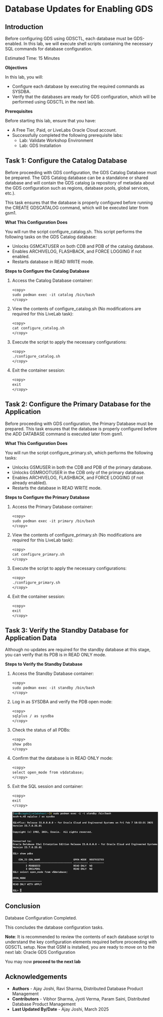 # Database Updates for Enabling GDS

##  Introduction

Before configuring GDS using GDSCTL, each database must be GDS-enabled. In this lab, we will execute shell scripts containing the necessary SQL commands for database configuration.

Estimated Time: 15 Minutes

**Objectives**

In this lab, you will:

* Configure each database by executing the required commands as SYSDBA.
* Verify that the databases are ready for GDS configuration, which will be performed using GDSCTL in the next lab.

**Prerequisites**

Before starting this lab, ensure that you have:
* A Free Tier, Paid, or LiveLabs Oracle Cloud account.
* Successfully completed the following prerequisite labs:
    * Lab: Validate Workshop Environment
    * Lab: GDS Installation

## Task 1: Configure the Catalog Database
Before proceeding with GDS configuration, the GDS Catalog Database must be prepared. The GDS Catalog database can be a standalone or shared database and will contain the GDS catalog (a repository of metadata about the GDS configuration such as regions, database pools, global services, etc.).

This task ensures that the database is properly configured before running the CREATE GDSCATALOG command, which will be executed later from gsm1.


**What This Configuration Does**

You will run the script configure_catalog.sh. This script performs the following tasks on the GDS Catalog database:
*   Unlocks GSMCATUSER on both CDB and PDB of the catalog database.
*   Enables ARCHIVELOG, FLASHBACK, and FORCE LOGGING if not enabled.
*   Restarts database in READ WRITE mode.


**Steps to Configure the Catalog Database**

1.	Access the Catalog Database container:
    ```nohighlighting
    <copy>
    sudo podman exec -it catalog /bin/bash
    </copy>
    ```
2.	View the contents of configure_catalog.sh (No modifications are required for this LiveLab task):
    ```nohighlighting
    <copy>
    cat configure_catalog.sh
    </copy>
    ```
3.	Execute the script to apply the necessary configurations:
    ```nohighlighting
    <copy>
    ./configure_catalog.sh
    </copy>
    ```
4.	Exit the container session:
    ```nohighlighting
    <copy>
    exit
    </copy>
    ```

## Task 2: Configure the Primary Database for the Application
Before proceeding with GDS configuration, the Primary Database must be prepared. This task ensures that the database is properly configured before the ADD DATABASE command is executed later from gsm1.


**What This Configuration Does**
 
You will run the script configure_primary.sh, which performs the following tasks:

*   Unlocks GSMUSER in both the CDB and PDB of the primary database.
*   Unlocks GSMROOTUSER in the CDB only of the primary database.
*   Enables ARCHIVELOG, FLASHBACK, and FORCE LOGGING (if not already enabled).
*   Restarts the database in READ WRITE mode.


**Steps to Configure the Primary Database**
 
1.	Access the Primary Database container:
    ```nohighlighting
    <copy>
    sudo podman exec -it primary /bin/bash
    </copy>
    ```
2.	View the contents of configure_primary.sh (No modifications are required for this LiveLab task):
    ```nohighlighting
    <copy>
    cat configure_primary.sh
    </copy>
    ```
3.	Execute the script to apply the necessary configurations:
    ```nohighlighting
    <copy>
    ./configure_primary.sh
    </copy>
    ```
4.	Exit the container session:
    ```nohighlighting
    <copy>
    exit
    </copy>
    ```

## Task 3: Verify the Standby Database for Application Data

Although no updates are required for the standby database at this stage, you can verify that its PDB is in READ ONLY mode.

**Steps to Verify the Standby Database**
 
1.	Access the Standby Database container:
    ```nohighlighting
    <copy>
    sudo podman exec -it standby /bin/bash
    </copy>
    ```
2.	Log in as SYSDBA and verify the PDB open mode:
    ```nohighlighting
    <copy>
    sqlplus / as sysdba
    </copy>
    ```
3.	Check the status of all PDBs:
    ```nohighlighting
    <copy>
    show pdbs
    </copy>
    ```
4.	Confirm that the database is in READ ONLY mode:
    ```nohighlighting
    <copy>
    select open_mode from v$database;
    </copy>
    ```
5.	Exit the SQL session and container:
    ```nohighlighting
    <copy>
    exit
    </copy>
    ```
    ![standby-verify](./images/standby-verify.png " ")

## Conclusion
 
Database Configuration Completed.

This concludes the database configuration tasks.

**Note**: It is recommended to review the contents of each database script to understand the key configuration elements required before proceeding with GDSCTL setup. Now that GSM is installed, you are ready to move on to the next lab: Oracle GDS Configuration

You may now **proceed to the next lab**


## Acknowledgements
* **Authors** - Ajay Joshi, Ravi Sharma, Distributed Database Product Management
* **Contributors** - Vibhor Sharma, Jyoti Verma, Param Saini, Distributed Database Product Management
* **Last Updated By/Date** - Ajay Joshi, March 2025